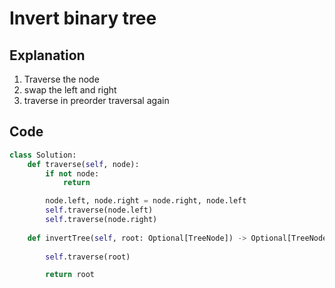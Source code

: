 # Invert binary tree

## Explanation
1. Traverse the node
2. swap the left and right
3. traverse in preorder traversal again

## Code
```python
class Solution:
    def traverse(self, node):
        if not node:
            return

        node.left, node.right = node.right, node.left
        self.traverse(node.left)
        self.traverse(node.right)
        
    def invertTree(self, root: Optional[TreeNode]) -> Optional[TreeNode]:
        
        self.traverse(root)

        return root
```